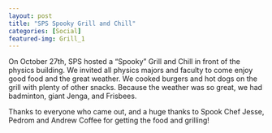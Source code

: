 ```yaml
---
layout: post
title: "SPS Spooky Grill and Chill"
categories: [Social]
featured-img: Grill_1
---
```


On October 27th, SPS hosted a “Spooky” Grill and Chill in front of the physics building.  We invited all physics majors and faculty to come enjoy good food and the great weather. We cooked burgers and hot dogs on the grill with plenty of other snacks. Because the weather was so great, we had badminton, giant Jenga, and Frisbees.

Thanks to everyone who came out, and a huge thanks to Spook Chef Jesse, Pedrom and Andrew Coffee for getting the food and grilling!
